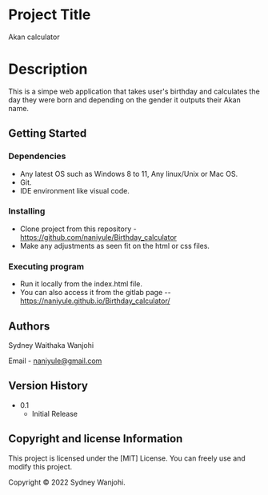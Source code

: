 # Project Title

Akan calculator

# Description

This is a simpe web application that takes user's birthday and calculates the day they were born and depending on the gender it outputs their Akan name.

## Getting Started

### Dependencies

* Any latest OS such as Windows 8 to 11, Any linux/Unix or Mac OS.
* Git.
* IDE environment like visual code.

### Installing

* Clone project from this repository - https://github.com/naniyule/Birthday_calculator
* Make any adjustments as seen fit on the html or css files.

### Executing program

* Run it locally from the index.html file.
* You can also access it from the gitlab page -- https://naniyule.github.io/Birthday_calculator/

## Authors
Sydney Waithaka Wanjohi

Email - naniyule@gmail.com

## Version History

* 0.1
    * Initial Release

## Copyright and license Information

This project is licensed under the [MIT] License. You can freely use and modify this project.

Copyright © 2022 Sydney Wanjohi.

